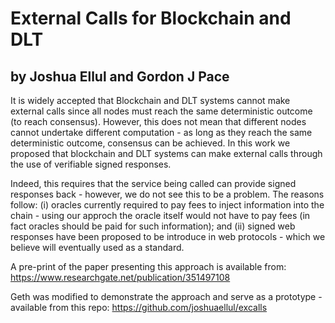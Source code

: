# External Calls for Blockchain and DLT
## by Joshua Ellul and Gordon J Pace

It is widely accepted that Blockchain and DLT systems cannot make external calls since all nodes must reach the same deterministic outcome (to reach consensus). However, this does not mean that different nodes cannot undertake different computation - as long as they reach the same deterministic outcome, consensus can be achieved. In this work we proposed that blockchain and DLT systems can make external calls through the use of verifiable signed responses. 

Indeed, this requires that the service being called can provide signed responses back - however, we do not see this to be a problem. The reasons follow: (i) oracles currently required to pay fees to inject information into the chain - using our approch the oracle itself would not have to pay fees (in fact oracles should be paid for such information); and (ii) signed web responses have been proposed to be introduce in web protocols - which we believe will eventually used as a standard.

A pre-print of the paper presenting this approach is available from: <a href="https://www.researchgate.net/publication/350959398" target="_">https://www.researchgate.net/publication/351497108</a>

Geth was modified to demonstrate the approach and serve as a prototype - available from this repo: <a href="https://github.com/joshuaellul/excalls">https://github.com/joshuaellul/excalls</a>
